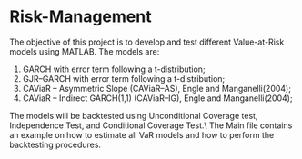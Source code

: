 # Risk-Management
The objective of this project is to develop and test different Value-at-Risk models using MATLAB.
The models are:
1. GARCH with error term following a t-distribution;
2. GJR–GARCH with error term following a t-distribution;
3. CAViaR – Asymmetric Slope (CAViaR–AS), Engle and Manganelli(2004);
4. CAViaR – Indirect GARCH(1,1) (CAViaR–IG), Engle and Manganelli(2004);

The models will be backtested using Unconditional Coverage test, Independence Test, and Conditional
Coverage Test.\\
The Main file contains an example on how to estimate all VaR models and how to perform the backtesting procedures.
